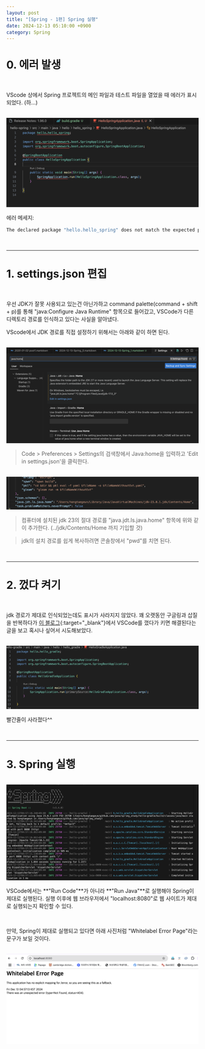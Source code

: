 ```yaml
---
layout: post
title: "[Spring - 1편] Spring 실행"
date: 2024-12-13 05:10:00 +0900
category: Spring
---
```


# 0. 에러 발생

<br>

VScode 상에서 Spring 프로젝트의 메인 파일과 테스트 파일을 열었을 때 에러가 표시되었다. (하...)

<br>

<img src="/assets/img/Spring/1/Spring-1-0.png">

<br>

에러 메세지:
```bash
The declared package "hello.hello_spring" does not match the expected package ""Java(536871240)
```


<br>

---

# 1. settings.json 편집

<br>

우선 JDK가 잘못 사용되고 있는건 아닌가하고 command palette(command + shift + p)를 통해 "java:Configure Java Runtime" 항목으로 들어갔고, VSCode가 다른 디렉토리 경로를 인식하고 있다는 사실을 알아냈다.

VScode에서 JDK 경로를 직접 설정하기 위해서는 아래와 같이 하면 된다.

<br>

<img src="/assets/img/Spring/1/Spring-1-1.png">

> Code > Preferences > Settings의 검색창에서 Java:home을 입력하고 'Edit in settings.json'을 클릭한다.

<br>

<img src="/assets/img/Spring/1/Spring-1-2.png">

> 컴퓨터에 설치된 jdk 23의 절대 경로를 "java.jdt.ls.java.home" 항목에 위와 같이 추가한다. (../jdk/Contents/Home 까지 기입할 것)

> jdk의 설치 경로를 쉽게 복사하려면 콘솔창에서 "pwd"를 치면 된다.

<br>

---

# 2. 껐다 켜기

<br>

jdk 경로가 제대로 인식되었는데도 표시가 사라지지 않았다. 꽤 오랫동안 구글링과 삽질을 반복하다가 [이 블로그][blog-link]{:target="_blank"}에서 VSCode를 껐다가 키면 해결된다는 글을 보고 혹시나 싶어서 시도해보았다.

<br>

<img src="/assets/img/Spring/1/Spring-1-3.png">

<br>

빨간줄이 사라졌다^^

<br>

---

# 3. Spring 실행

<br>

<img src="/assets/img/Spring/1/Spring-1-4.png">

<br>

VSCode에서는 **"Run Code"**가 아니라 **"Run Java"**로 실행해야 Spring이 제대로 실행된다. 실행 이후에 웹 브라우저에서 "localhost:8080"로 웹 사이트가 제대로 실행되는지 확인할 수 있다.

<br>

만약, Spring이 제대로 실행되고 있다면 아래 사진처럼 "Whitelabel Error Page"라는 문구가 보일 것이다.

<br>

<img src="/assets/img/Spring/1/Spring-1-5.png">

[blog-link]: https://dogcowking.tistory.com/370